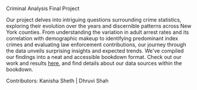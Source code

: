 Criminal Analysis Final Project

Our project delves into intriguing questions surrounding crime statistics, exploring their evolution over the years and discernible patterns across New York counties. From understanding the variation in adult arrest rates and its correlation with demographic makeup to identifying predominant index crimes and evaluating law enforcement contributions, our journey through the data unveils surprising insights and expected trends. We've compiled our findings into a neat and accessible bookdown format. Check out our work and results [here](https://github.com/Kanisha-Shah/NYC-Crime-County-Insights), and find details about our data sources within the bookdown.

Contributors:
Kanisha Sheth | Dhruvi Shah 
